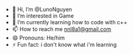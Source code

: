 - 👋 Hi, I’m @LunoNguyen
- 👀 I’m interested in Game
- 🌱 I’m currently learning how to code with c++
- 📫 How to reach me nnl8a1@gmail.com
- 😄 Pronouns: He/him
- ⚡ Fun fact: i don't know what i'm learning

<!---
LunoNguyen/LunoNguyen is a ✨ special ✨ repository because its `README.md` (this file) appears on your GitHub profile.
You can click the Preview link to take a look at your changes.
--->

